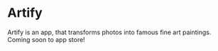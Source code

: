 # Artify

Artify is an app, that transforms photos into famous fine art paintings.
Coming soon to app store!

